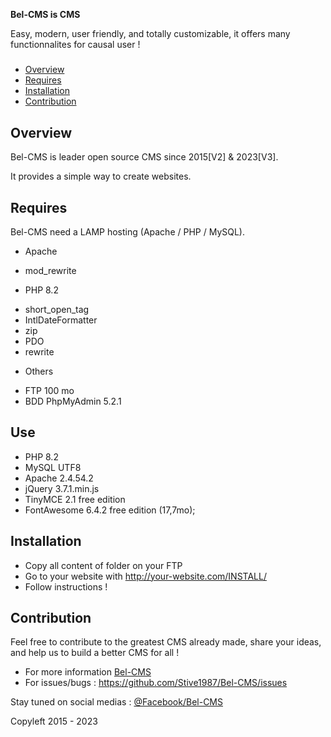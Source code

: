 **Bel-CMS is CMS**
  
  Easy, modern, user friendly, and totally customizable, it offers many functionnalites for causal user !

#####

- [Overview](#overview)
- [Requires](#requires)
- [Installation](#installation)
- [Contribution](#contribution)

## Overview

Bel-CMS is leader open source CMS since 2015[V2] & 2023[V3].

It provides a simple way to create websites.

## Requires

Bel-CMS need a LAMP hosting (Apache / PHP / MySQL).

- Apache
* mod_rewrite

- PHP 8.2
* short_open_tag
* IntlDateFormatter
* zip
* PDO
* rewrite

- Others
* FTP 100 mo
* BDD PhpMyAdmin 5.2.1

## Use
- PHP 8.2
- MySQL UTF8
- Apache 2.4.54.2
- jQuery 3.7.1.min.js
- TinyMCE 2.1 free edition
- FontAwesome 6.4.2 free edition (17,7mo);

## Installation

- Copy all content of folder on your FTP
- Go to your website with http://your-website.com/INSTALL/
- Follow instructions !

## Contribution

Feel free to contribute to the greatest CMS already made, share your ideas, and help us to build a better CMS for all !
- For more information [Bel-CMS](http://bel-cms.dev)
- For issues/bugs : https://github.com/Stive1987/Bel-CMS/issues

Stay tuned on social medias : [@Facebook/Bel-CMS](https://www.facebook.com/Bel.CMS/)

Copyleft 2015 - 2023

